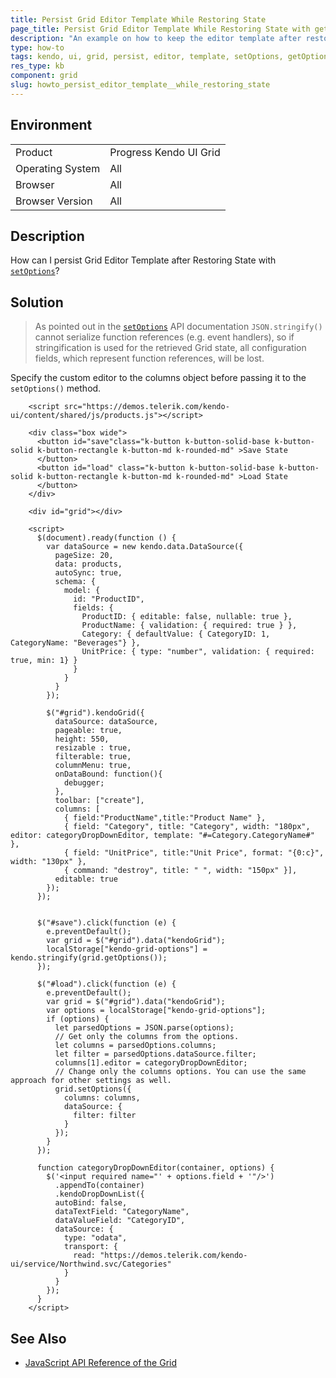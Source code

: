 ```yaml
---
title: Persist Grid Editor Template While Restoring State
page_title: Persist Grid Editor Template While Restoring State with getOptions and setOptions methods | Kendo UI Grid for jQuery
description: "An example on how to keep the editor template after restoring Grid options with getOptions and setOptions methods."
type: how-to
tags: kendo, ui, grid, persist, editor, template, setOptions, getOptions, restore
res_type: kb
component: grid
slug: howto_persist_editor_template__while_restoring_state
---
```


## Environment

<table>
 <tr>
  <td>Product</td>
  <td>Progress Kendo UI Grid</td>
 </tr>
 <tr>
  <td>Operating System</td>
  <td>All</td>
 </tr>
 <tr>
  <td>Browser</td>
  <td>All</td>
 </tr>
 <tr>
  <td>Browser Version</td>
  <td>All</td>
 </tr>
</table>

## Description

How can I persist Grid Editor Template after Restoring State with [`setOptions`](/api/javascript/ui/grid/methods/setoptions)?

## Solution

> As pointed out in the [`setOptions`](/api/javascript/ui/grid/methods/setoptions) API documentation `JSON.stringify()` cannot serialize function references (e.g. event handlers), so if stringification is used for the retrieved Grid state, all configuration fields, which represent function references, will be lost.

Specify the custom editor to the columns object before passing it to the `setOptions()` method.


```dojo
    <script src="https://demos.telerik.com/kendo-ui/content/shared/js/products.js"></script>

    <div class="box wide">
      <button id="save"class="k-button k-button-solid-base k-button-solid k-button-rectangle k-button-md k-rounded-md" >Save State
      </button>
      <button id="load" class="k-button k-button-solid-base k-button-solid k-button-rectangle k-button-md k-rounded-md" >Load State
      </button>
    </div>

    <div id="grid"></div>

    <script>
      $(document).ready(function () {
        var dataSource = new kendo.data.DataSource({
          pageSize: 20,
          data: products,
          autoSync: true,
          schema: {
            model: {
              id: "ProductID",
              fields: {
                ProductID: { editable: false, nullable: true },
                ProductName: { validation: { required: true } },
                Category: { defaultValue: { CategoryID: 1, CategoryName: "Beverages"} },
                UnitPrice: { type: "number", validation: { required: true, min: 1} }
              }
            }
          }
        });

        $("#grid").kendoGrid({
          dataSource: dataSource,
          pageable: true,
          height: 550,
          resizable : true,
          filterable: true,
          columnMenu: true,
          onDataBound: function(){
            debugger;
          },
          toolbar: ["create"],
          columns: [
            { field:"ProductName",title:"Product Name" },
            { field: "Category", title: "Category", width: "180px", editor: categoryDropDownEditor, template: "#=Category.CategoryName#" },
            { field: "UnitPrice", title:"Unit Price", format: "{0:c}", width: "130px" },
            { command: "destroy", title: " ", width: "150px" }],
          editable: true
        });
      });


      $("#save").click(function (e) {
        e.preventDefault();
        var grid = $("#grid").data("kendoGrid");
        localStorage["kendo-grid-options"] = kendo.stringify(grid.getOptions());
      });

      $("#load").click(function (e) {
        e.preventDefault();
        var grid = $("#grid").data("kendoGrid");
        var options = localStorage["kendo-grid-options"];
        if (options) {
          let parsedOptions = JSON.parse(options);
          // Get only the columns from the options.
          let columns = parsedOptions.columns;
          let filter = parsedOptions.dataSource.filter;
          columns[1].editor = categoryDropDownEditor;
          // Change only the columns options. You can use the same approach for other settings as well.
          grid.setOptions({ 
            columns: columns,
            dataSource: {
              filter: filter
            }	
          });
        }
      });

      function categoryDropDownEditor(container, options) {
        $('<input required name="' + options.field + '"/>')
          .appendTo(container)
          .kendoDropDownList({
          autoBind: false,
          dataTextField: "CategoryName",
          dataValueField: "CategoryID",
          dataSource: {
            type: "odata",
            transport: {
              read: "https://demos.telerik.com/kendo-ui/service/Northwind.svc/Categories"
            }
          }
        });
      }
    </script>
```

## See Also

* [JavaScript API Reference of the Grid](/api/javascript/ui/grid)
